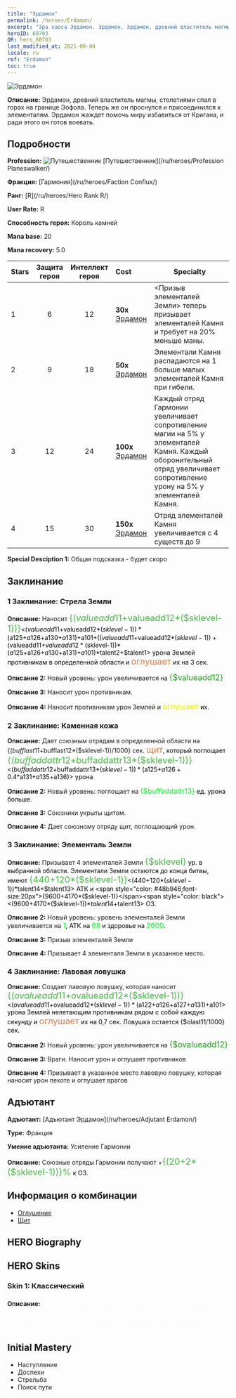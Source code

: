 ```yaml
---
title: "Эрдамон"
permalink: /heroes/Erdamon/
excerpt: "Эра хаоса Эрдамон. Эрдамон. Эрдамон, древний властитель магмы, столетиями спал в горах на границе Эофола. Теперь же он проснулся и присоединился к элементалям. Эрдамон жаждет помочь миру избавиться от Кригана, и ради этого он готов воевать."
heroID: 60703
QR: hero_60703
last_modified_at: 2021-08-04
locale: ru
ref: "Erdamon"
toc: true
---
```

  ![Эрдамон](/images/h/h_Erdamon.jpg)

 **Описание:** Эрдамон, древний властитель магмы, столетиями спал в горах на границе Эофола. Теперь же он проснулся и присоединился к элементалям. Эрдамон жаждет помочь миру избавиться от Кригана, и ради этого он готов воевать.
## Подробности
 **Profession:** ![Путешественник](/images/h/h_prof_13.png)  [Путешественник](/ru/heroes/Profession Planeswalker/)

 **Фракция:** [Гармония](/ru/heroes/Faction Conflux/)

 **Ранг:** [R](/ru/heroes/Hero Rank R/)

 **User Rate:** R

 **Способность героя:** Король камней

 **Mana base:** 20

 **Mana recovery:** 5.0


  | Stars | Защита героя | Интеллект героя | Cost |     Specialty     |
  |---------|:---------------:|:---------------:|:--|--------------------|
  |    1    | 6 | 12 | **30x** [Эрдамон](/ItemsRU/her_380/) | <Призыв элементалей Земли> теперь призывает элементалей Камня и требует на 20% меньше маны. |
  |    2    | 9 | 18 | **50x** [Эрдамон](/ItemsRU/her_380/) | Элементали Камня распадаются на 1 больше малых элементалей Камня при гибели. |
  |    3    | 12 | 24 | **100x** [Эрдамон](/ItemsRU/her_380/) | Каждый отряд Гармонии увеличивает сопротивление магии на 5% у элементалей Камня. Каждый оборонительный отряд увеличивает сопротивление урону на 5% у элементалей Камня. |
  |    4    | 15 | 30 | **150x** [Эрдамон](/ItemsRU/her_380/) | Отряд элементалей Камня увеличивается с 4 существ до 9 |

 **Special Desciption 1:** Общая подсказка - будет скоро

## Заклинание
### 1 Заклинание: Стрела Земли
 **Описание:** Наносит <span style="color: #48b946;font-size:20px">{($valueadd11+$valueadd12*($sklevel-1))}</span><span style="color: black"><($valueadd11+$valueadd12*($sklevel-1))*($a125+$a126+$a130+$a131)+$a101+(($valueadd11+$valueadd12*($sklevel-1))+($valueadd11+$valueadd12*($sklevel-1))*($a125+$a126+$a130+$a131)+$a101)*$talent2+$talent1> урона Землей противникам в определенной области и <span style="color: #e07c44;font-size:20px">оглушает</span><span style="color: black"> их на 3 сек.

 **Описание 2:** Новый уровень: урон увеличивается на <span style="color: #1ca216;font-size:18px">{$valueadd12}</span><span style="color: black">

 **Описание 3:** Наносит урон противникам.

 **Описание 4:** Наносит противникам урон Землей и <span style="color: #f0f000;font-size:18px">оглушает</span><span style="color: black"> их.

### 2 Заклинание: Каменная кожа
 **Описание:** Дает союзным отрядам в определенной области на {($bufflast11+$bufflast12*($sklevel-1))/1000} сек. <span style="color: #e07c44;font-size:20px">щит</span><span style="color: black">, который поглощает <span style="color: #48b946;font-size:20px">{($buffaddattr12+$buffaddattr13*($sklevel-1))}</span><span style="color: black"><($buffaddattr12+$buffaddattr13*($sklevel-1))*($a125+$a126+0.4*$a131+$a135+$a136)> урона

 **Описание 2:** Новый уровень: поглощает на <span style="color: #00ff22;font-size:16px">{$buffaddattr13}</span><span style="color: black"> ед. урона больше.

 **Описание 3:** Союзники укрыты щитом.

 **Описание 4:** Дает союзному отряду щит, поглощающий урон.

### 3 Заклинание: Элементаль Земли
 **Описание:** Призывает 4 элементалей Земли <span style="color: #48b946;font-size:20px">{$sklevel}</span><span style="color: black"> ур. в выбранной области. Элементали Земли остаются до конца битвы, имеют <span style="color: #48b946;font-size:20px">{440+120*($sklevel-1)}</span><span style="color: black"><(440+120*($sklevel-1))*$talent14+$talent13> АТК и <span style="color: #48b946;font-size:20px">{9600+4170*($sklevel-1)}</span><span style="color: black"><(9600+4170*($sklevel-1))*$talent14+$talent13> ОЗ.

 **Описание 2:** Новый уровень: уровень элементалей Земли увеличивается на <span style="color: #00ff22;font-size:16px">1</span><span style="color: black">, АТК на <span style="color: #00ff22;font-size:16px">68</span><span style="color: black"> и здоровье на <span style="color: #00ff22;font-size:16px">2600</span><span style="color: black">.

 **Описание 3:** Призыв элементалей Земли

 **Описание 4:** Призывает 4 элементаля Земли в указанное место.

### 4 Заклинание: Лавовая ловушка
 **Описание:** Создает лавовую ловушку, которая наносит <span style="color: #48b946;font-size:20px">{($ovalueadd11+$ovalueadd12*($sklevel-1))}</span><span style="color: black"><($ovalueadd11+$ovalueadd12*($sklevel-1))*($a122+$a126+$a127+$a131)+$a101> урона Землей нелетающим противникам рядом с собой каждую секунду и <span style="color: #e07c44;font-size:20px">оглушает</span><span style="color: black"> их на 0,7 сек. Ловушка остается {$olast11/1000} сек.

 **Описание 2:** Новый уровень: урон увеличивается на <span style="color: #1ca216;font-size:18px">{$ovalueadd12}</span><span style="color: black">

 **Описание 3:** Враги. Наносит урон и оглушает противников

 **Описание 4:** Призывает в указанное место лавовую ловушку, которая наносит урон пехоте и оглушает врагов


## Адъютант

 **Адъютант:**  [Адъютант Эрдамон](/ru/heroes/Adjutant Erdamon/) 

 **Type:**  Фракция 

 **Умение адъютанта:**  Усиление Гармонии 

 **Описание:** Союзные отряды Гармонии получают +<span style="color: #48b946;font-size:20px">{(20+2*($sklevel-1))}%</span><span style="color: black"> к ОЗ.

## Информация о комбинации

* [Оглушение](/ru/combination/Оглушение/) 
* [Щит](/ru/combination/Щит/) 

## HERO Biography

## HERO Skins
### Skin 1: **Классический**

 **Описание:** <span style="color: #ffffff;font-size:20px">Вой земли пробудил меня ото сна. Оказалось, что ее поразил нарыв под названием Эофол. </span>



## Initial Mastery
   - Наступление
   - Доспехи
   - Стрельба
   - Поиск пути
